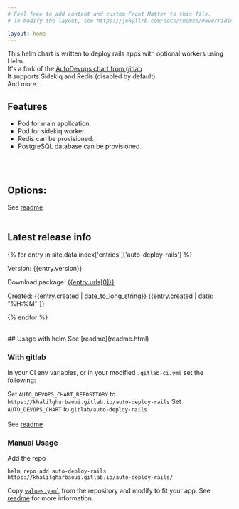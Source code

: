 ```yaml
---
# Feel free to add content and custom Front Matter to this file.
# To modify the layout, see https://jekyllrb.com/docs/themes/#overriding-theme-defaults

layout: home
---
```

This helm chart is written to deploy rails apps with optional workers using Helm.
<br>It's a fork of the [AutoDevops chart from gitlab](https://gitlab.com/gitlab-org/charts/auto-deploy-app)
<br>It supports Sidekiq and Redis (disabled by default)
<br>And more...

## Features

* Pod for main application.
* Pod for sidekiq worker.
* Redis can be provisioned.
* PostgreSQL database can be provisioned.
<br>
<br>

## Options:
See [readme](readme.html)
<br>
<br>

## Latest release info

{% for entry in site.data.index['entries']['auto-deploy-rails'] %}

Version: {{entry.version}}

Download package: [{{entry.urls[0]}}]()

Created: {{entry.created | date_to_long_string}} {{entry.created | date: "%H:%M" }}

{% endfor %}

<br>
## Usage with helm
See [readme](readme.html)

### With gitlab

In your CI env variables, or in your modified ```.gitlab-ci.yml``` set the following:

Set ```AUTO_DEVOPS_CHART_REPOSITORY``` to `https://khalilgharbaoui.gitlab.io/auto-deploy-rails`
Set ```AUTO_DEVOPS_CHART``` to `gitlab/auto-deploy-rails`
<br>
<br>
See [readme](readme.html)

### Manual Usage

Add the repo

```helm repo add auto-deploy-rails https://khalilgharbaoui.gitlab.io/auto-deploy-rails/```

Copy [```values.yaml```](https://gitlab.com/khalilgharbaoui/auto-deploy-rails/blob/master/values.yaml) from the repository and modify to fit your app.
See [readme](readme.html) for more information.
